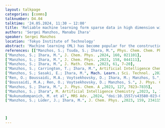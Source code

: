```yaml
---
layout: talkpage
categories: [comms]
talknumber: D4.04
talktime: '24.05.2024, 11:30 – 12:00'
title: 'Reliable machine learning form sparse data in high dimension with additive kernel based methods'
authors: 'Sergei Manzhos, Manabu Ihara'
speaker: Sergei Manzhos 
location: 'Tokyo Institute of Technology'
abstract: 'Machine learning (ML) has become popular for the construction of interatomic potentials, DFT functionals, and to predict materials properties from descriptors of chemical composition and structure. In these applications, the ML problems are typically of regression type (or can be cast as such), and kernel regressions and neural networks (NN) are most widely used types of methods. These methods have high expressive power but require more data than physically motivated approaches and suffer from lack of insight. I high-dimensional (D) settings, sampling is bound to be sparse, and this cannot be helped by adding more data (the ’curse of dimensionality’). NNs suffer from a large and growing with D number of nonlinear parameters, which causes high CPU cost and overfitting. Kernel methods, being effectively linear regressions with nonlinear basis functions, appear then particularly appealing as combining high expressive power and stability [1]. We will demonstrate how in high D and with sparse data, kernel regressions lose their superior expressive power and become equivalent to low-order polynomial fits [2], and the property of locality of commonly used Matern type kernels (which are used for this property) is lost [3]. Finding optimal hyperparameters in this regime also becomes difficult [4]. We will show that these problems can be effectively addressed by using orders of coupling expansions achieved by using additive kernels [5–8]. This approach also helps generate insight while preserving the generality of the methods. Additive kernels also allow obtaining an NN type representation without nonlinear optimization and with optimal neuron activation functions [9,10]. We wills show examples from ML for interatomic potentials, materials informatics [11] and kinetic energy functionals [7,12].'
references: [["Manzhos, S.; Tsuda, S.; Ihara, M.", Phys. Chem. Chem. Phys. ,2023, 25, 1546–1555],
["Manzhos, S.; Ihara, M.", J. Chem. Phys. ,2024, 160, 021101],
["Manzhos, S.; Ihara, M.", J. Chem. Phys. ,2023, 158, 044111],
["Manzhos, S.; Ihara, M.", J. Math. Chem. ,2023, 61, 7–20],
["Manzhos, S.; Carrington, T.; Ihara, M.", Artificial Intelligence Chemistry ,2023, 1, 100008],
["Manzhos, S.; Sasaki, E.; Ihara, M.", Mach. Learn.: Sci. Technol. ,2022, 3, 01LT02],
["Ren, O.; Boussaidi, M.A.; Voytsekhovsky, D.; Ihara, M.; Manzhos, S.", Comput. Phys. Commun. ,2022, 271, 108220],
["Boussaidi, M.A.; Ren, O.; Voytsekhovsky, D.; Manzhos, S.", J. Phys. Chem. A ,2020, 124, 7598–7607],
["Manzhos, S.; Ihara, M.", J. Phys. Chem. A ,2023, 127, 7823–7835],
["Manzhos, S.; Ihara", M. Artificial Intelligence Chemistry ,2023, 1, 100013],
["Nukunudompanich, M. et al", MRS Adv. ,2024, "doi:10.1557/s43580-023-00749-1"],
["Manzhos, S.; Lüder, J.; Ihara, M.", J. Chem. Phys. ,2023, 159, 234115]


    
]
---
```

